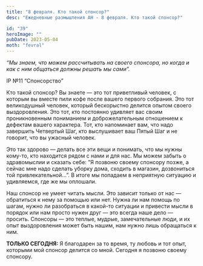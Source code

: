 ```yaml
---
title: "8 февраля. Кто такой спонсор?"
desc: "Ежедневные размышления АН - 8 февраля. Кто такой спонсор?"

id: "39"
heroImage: ""
pubDate: 2023-05-04
moth: "fevral"
---
```


_“Мы знаем, что можем рассчитывать на своего спонсора, но когда и как с ним
общаться должны решать мы сами”._

IP №11 “Спонсорство”

Кто такой спонсор? Вы знаете — это тот приветливый человек, с которым вы
вместе пили кофе после вашего первого собрания. Это тот великодушный человек,
который бескорыстно делится опытом своего выздоровления. Это тот, кто
постоянно удивляет вас своим проникновенным пониманием и доброжелательным
отношением к дефектам вашего характера. Тот, кто напоминает вам, что надо
завершить Четвертый Шаг, кто выслушивает ваш Пятый Шаг и не говорит, что вы
ужасный человек.

Это так здорово — делать все эти вещи и понимать, что мы нужны кому-то, кто
находится рядом с нами и для нас. Мы можем забыть о здравомыслии и сказать
себе: ”Я позвоню своему спонсору позже, а сейчас мне надо сделать уборку дома,
сходить в магазин, дозвониться той привлекательной…”. В итоге мы попадаем в
неприятную ситуацию и удивляемся, где же мы оплошали.

Наш спонсор не умеет читать мысли. Это зависит только от нас — обратиться к
нему за помощью или нет. Нужна ли нам помощь по шагам, нужно ли разобраться в
какой-то ситуации и привести мысли в порядок или нам просто нужен друг — это
всегда наше дело — просить. Спонсоры — это теплые, мудрые, замечательные люди,
и их опыт выздоровления может быть нашим, нам нужно лишь обращаться к ним.

**ТОЛЬКО СЕГОДНЯ:** Я благодарен за то время, ту любовь и тот опыт, которыми
мой спонсор делится со мной. Сегодня я позвоню своему спонсору.
